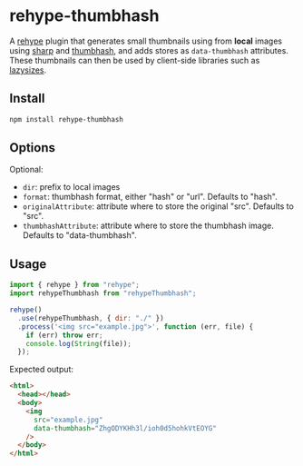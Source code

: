 # rehype-thumbhash

A [rehype](https://github.com/rehypejs/rehype) plugin that generates small thumbnails using from **local** images using [sharp](https://www.npmjs.com/package/sharp) and [thumbhash](https://github.com/evanw/thumbhash), and adds stores as `data-thumbhash` attributes.  
These thumbnails can then be used by client-side libraries such as [lazysizes](https://github.com/aFarkas/lazysizes?tab=readme-ov-file#lqipblurry-image-placeholderblur-up-image-technique).

## Install

```sh
npm install rehype-thumbhash
```

## Options

Optional:

- `dir`: prefix to local images
- `format`: thumbhash format, either "hash" or "url". Defaults to "hash".
- `originalAttribute`: attribute where to store the original "src". Defaults to "src".
- `thumbhashAttribute`: attribute where to store the thumbhash image. Defaults to "data-thumbhash".

## Usage

```js
import { rehype } from "rehype";
import rehypeThumbhash from "rehypeThumbhash";

rehype()
  .use(rehypeThumbhash, { dir: "./" })
  .process('<img src="example.jpg">', function (err, file) {
    if (err) throw err;
    console.log(String(file));
  });
```

Expected output:

```html
<html>
  <head></head>
  <body>
    <img
      src="example.jpg"
      data-thumbhash="ZhgODYKHh3l/ioh0d5hohkVtEOYG"
    />
  </body>
</html>
```
